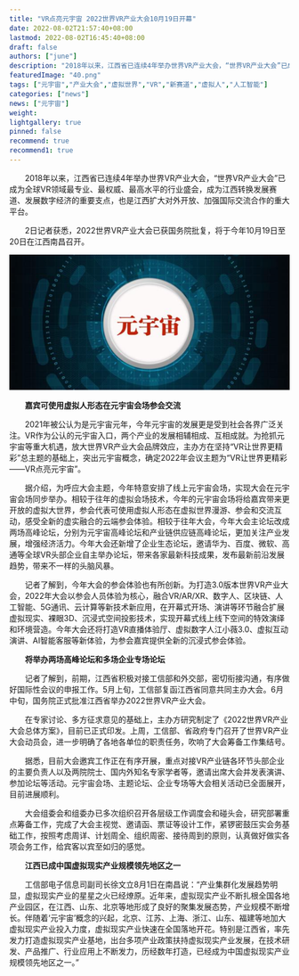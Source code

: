 ```yaml
---
title: "VR点亮元宇宙 2022世界VR产业大会10月19日开幕"
date: 2022-08-02T21:57:40+08:00
lastmod: 2022-08-02T16:45:40+08:00
draft: false
authors: ["june"]
description: "2018年以来，江西省已连续4年举办世界VR产业大会，“世界VR产业大会”已成为全球VR领域最专业、最权威、最高水平的行业盛会，成为江西转换发展赛道、发展数字经济的重要支点，也是江西扩大对外开放、加强国际交流合作的重大平台。"
featuredImage: "40.png"
tags: ["元宇宙","产业大会","虚拟世界","VR","新赛道","虚拟人","人工智能"]
categories: ["news"]
news: ["元宇宙"]
weight: 
lightgallery: true
pinned: false
recommend: true
recommend1: true
---
```


　　2018年以来，江西省已连续4年举办世界VR产业大会，“世界VR产业大会”已成为全球VR领域最专业、最权威、最高水平的行业盛会，成为江西转换发展赛道、发展数字经济的重要支点，也是江西扩大对外开放、加强国际交流合作的重大平台。

　　2日记者获悉，2022世界VR产业大会已获国务院批复，将于今年10月19日至20日在江西南昌召开。

![元宇宙](40.png)



　　**嘉宾可使用虚拟人形态在元宇宙会场参会交流**

　　2021年被公认为是元宇宙元年，今年元宇宙的发展更是受到社会各界广泛关注。VR作为公认的元宇宙入口，两个产业的发展相辅相成、互相成就。为抢抓元宇宙等重大机遇，放大世界VR产业大会品牌效应，主办方在坚持“VR让世界更精彩”总主题的基础上，突出元宇宙概念，确定2022年会议主题为“VR让世界更精彩——VR点亮元宇宙”。

　　据介绍，为呼应大会主题，今年特意安排了线上元宇宙会场，实现大会在元宇宙会场同步举办。相较于往年的虚拟会场技术，今年的元宇宙会场将给嘉宾带来更开放的虚拟大世界，参会代表可使用虚拟人形态在虚拟世界漫游、参会和交流互动，感受全新的虚实融合的云端参会体验。相较于往年大会，今年大会主论坛改成两场高峰论坛，分别为元宇宙高峰论坛和产业链供应链高峰论坛，更加关注产业发展，增强经济活力。今年大会还新增了企业生态论坛，邀请华为、百度、微软、高通等全球VR头部企业自主举办论坛，带来各家最新科技成果，发布最新前沿发展趋势，带来不一样的头脑风暴。

　　记者了解到，今年大会的参会体验也有所创新。为打造3.0版本世界VR产业大会，2022年大会以参会人员体验为核心，融合VR/AR/XR、数字人、区块链、人工智能、5G通讯、云计算等新技术新应用，在开幕式开场、演讲等环节融合扩展虚拟现实、裸眼3D、沉浸式空间投影技术，实现开幕式线上线下空间的特效演绎和环境营造。今年大会还将打造VR直播体验厅、虚拟数字人江小薇3.0、虚拟互动演讲、AI智能客服等新体验，为参会嘉宾提供全新的沉浸式参会体验。

　　**将举办两场高峰论坛和多场企业专场论坛**

　　记者了解到，前期，江西省积极对接工信部和外交部，密切衔接沟通，有序做好国际性会议的申报工作。5月上旬，工信部复函江西省同意共同主办大会。6月中旬，国务院正式批准江西省举办2022世界VR产业大会。

　　在专家讨论、多方征求意见的基础上，主办方研究制定了《2022世界VR产业大会总体方案》，目前已正式印发。上周，工信部、省政府专门召开了世界VR产业大会动员会，进一步明确了各地各单位的职责任务，吹响了大会筹备工作集结号。

　　据悉，目前大会邀宾工作正在有序开展，重点对接VR产业链各环节头部企业的主要负责人以及两院院士、国内外知名专家学者等，邀请出席大会并发表演讲、参加论坛等活动。元宇宙会场、主题论坛、企业专场等大会相关活动已全面展开，目前进展顺利。

　　大会组委会和组委办已多次组织召开各层级工作调度会和碰头会，研究部署重点筹备工作，完成了大会主视觉、邀请函、票证等设计工作，紧锣密鼓压实会务基础工作，按照考虑周详、计划周全、组织周密、接待周到的原则，认真做好做实各项会务工作，给宾客以宾至如归的感觉。

　　**江西已成中国虚拟现实产业规模领先地区之一**

　　工信部电子信息司副司长徐文立8月1日在南昌说：“产业集群化发展趋势明显，虚拟现实产业的星星之火已经燎原。近年来，虚拟现实产业不断扎根全国各地产业园区，在江西、山东、北京等地形成了良好的聚集发展态势，产业规模不断增长。伴随着‘元宇宙’概念的兴起，北京、江苏、上海、浙江、山东、福建等地加大虚拟现实产业投入力度，虚拟现实产业快速在全国落地开花。特别是江西省，率先发力打造虚拟现实产业基地，出台多项产业政策扶持虚拟现实产业发展，在技术研发、产品推广、行业应用上不断发力，历经数年打造，已经成为中国虚拟现实产业规模领先地区之一。”